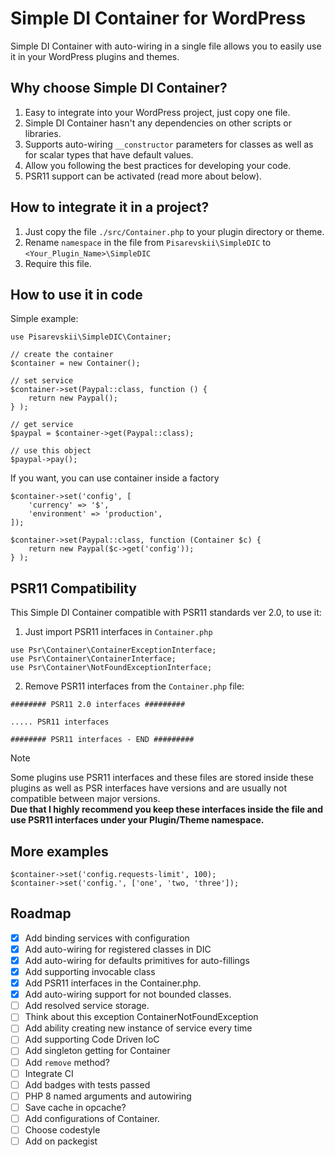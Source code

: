# Simple DI Container for WordPress
Simple DI Container with auto-wiring in a single file allows you to easily use it in your WordPress plugins and themes. 

## Why choose Simple DI Container?
1. Easy to integrate into your WordPress project, just copy one file.
2. Simple DI Container hasn't any dependencies on other scripts or libraries.
3. Supports auto-wiring `__constructor` parameters for classes as well as for scalar types that have default values.
4. Allow you following the best practices for developing your code.
5. PSR11 support can be activated (read more about below).

## How to integrate it in a project?
1. Just copy the file `./src/Container.php` to your plugin directory or theme.
2. Rename `namespace` in the file from `Pisarevskii\SimpleDIC` to `<Your_Plugin_Name>\SimpleDIC`
3. Require this file.

## How to use it in code
Simple example:
```
use Pisarevskii\SimpleDIC\Container;

// create the container
$container = new Container();

// set service
$container->set(Paypal::class, function () {
    return new Paypal();
} );

// get service
$paypal = $container->get(Paypal::class);

// use this object
$paypal->pay();
```

If you want, you can use container inside a factory
```
$container->set('config', [
    'currency' => '$',
    'environment' => 'production',
]);

$container->set(Paypal::class, function (Container $c) {
    return new Paypal($c->get('config'));
} );
```


## PSR11 Compatibility
This Simple DI Container compatible with PSR11 standards ver 2.0, to use it:
1. Just import PSR11 interfaces in `Container.php`
```
use Psr\Container\ContainerExceptionInterface;
use Psr\Container\ContainerInterface;
use Psr\Container\NotFoundExceptionInterface;
```
2. Remove PSR11 interfaces from the `Container.php` file:
```
######## PSR11 2.0 interfaces #########

..... PSR11 interfaces

######## PSR11 interfaces - END #########
```

> [!NOTE]
> Some plugins use PSR11 interfaces and these files are stored inside these plugins as well as PSR interfaces have versions and are usually not compatible between major versions.  
> **Due that I highly recommend you keep these interfaces inside the file and use PSR11 interfaces under your Plugin/Theme namespace.**


## More examples
```
$container->set('config.requests-limit', 100);
$container->set('config.', ['one', 'two, 'three']);
```

## Roadmap
- [x] Add binding services with configuration
- [x] Add auto-wiring for registered classes in DIC
- [x] Add auto-wiring for defaults primitives for auto-fillings
- [x] Add supporting invocable class
- [x] Add PSR11 interfaces in the Container.php.
- [x] Add auto-wiring support for not bounded classes.
- [ ] Add resolved service storage.
- [ ] Think about this exception ContainerNotFoundException
- [ ] Add ability creating new instance of service every time
- [ ] Add supporting Code Driven IoC
- [ ] Add singleton getting for Container
- [ ] Add `remove` method? 
- [ ] Integrate CI
- [ ] Add badges with tests passed
- [ ] PHP 8 named arguments and autowiring
- [ ] Save cache in opcache?
- [ ] Add configurations of Container.
- [ ] Choose codestyle
- [ ] Add on packegist
